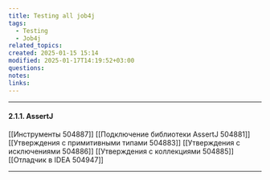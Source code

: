 ```yaml
---
title: Testing all job4j
tags:
  - Testing
  - Job4j
related_topics: 
created: 2025-01-15 15:14
modified: 2025-01-17T14:19:52+03:00
questions: 
notes: 
links: 
---
```



---
#### 2.1.1. AssertJ
[[Инструменты 504887]]
[[Подключение библиотеки AssertJ 504881]]
[[Утверждения с примитивными типами 504883]]
[[Утверждения с исключениями 504886]]
[[Утверждения с коллекциями 504885]]
[[Отладчик в IDEA 504947]]


----